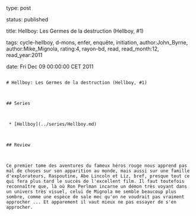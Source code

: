 type: post
status: published
title: Hellboy: Les Germes de la destruction (Hellboy, #1)
tags:  cycle-hellboy,  d-mons,  enfer,  enquête,  initiation, author:John_Byrne, author:Mike_Mignola, rating:4, rayon-bd, read, read_month:12, read_year:2011
date: Fri Dec 09 00:00:00 CET 2011
~~~~~~
# Hellboy: Les Germes de la destruction (Hellboy, #1)

## Series

 * [Hellboy](../series/Hellboy.md)

## Review

Ce premier tome des aventures du fameux héros rouge nous apprend pas mal de choses sur son apparition au monde, mais aussi sur une famille d'explorateurs, Raspoutine, Abe Lincoln et Liz, bref, presque tout ce qui fera plus tard le succès de l'excellent film. Il faut toutefois reconnaître que, là où Ron Perlman incarne un démon très voyant dans un univers très visuel, celui de Mignola me semble beaucoup plus sombre, comme une espèce de sale mec qu'on ne voudrait pas vraiment approcher ... Et apparement il vaut mieux ne pas essayer de s'en approcher.